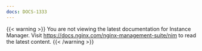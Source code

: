 ```yaml
---
docs: DOCS-1333
---
```


{{< warning >}}
You are not viewing the latest documentation for Instance Manager. Visit <https://docs.nginx.com/nginx-management-suite/nim> to read the latest content.
{{< /warning >}}
